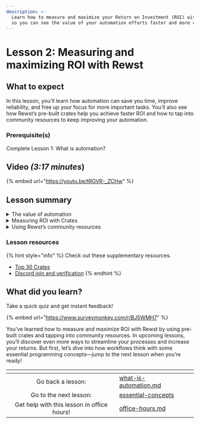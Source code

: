 ```yaml
---
description: >-
  Learn how to measure and maximize your Return on Investment (ROI) with Rewst,
  so you can see the value of your automation efforts faster and more clearly.
---
```


# Lesson 2: Measuring and maximizing ROI with Rewst

## What to expect

In this lesson, you'll learn how automation can save you time, improve reliability, and free up your focus for more important tasks. You’ll also see how Rewst’s pre-built crates help you achieve faster ROI and how to tap into community resources to keep improving your automation.

### Prerequisite(s)

Complete Lesson 1: What is automation?

## Video _(3:17 minutes_)

{% embed url="https://youtu.be/tRGVR-_ZCHw" %}

## Lesson summary

<details>

<summary>The value of automation</summary>

Automation in Rewst delivers three key benefits:

* **Time savings**: Frees you from repetitive tasks.
* **Reliable execution**: Ensures consistency and accuracy.
* **Increased focus**: Allows you to focus on strategic work

</details>

<details>

<summary>Measuring ROI with Crates</summary>

Rewst’s **pre-built automations** speed up ROI by reducing manual work and streamlining processes.

Example: Automating onboarding can save thousands of dollars annually by cutting down repetitive tasks and improving efficiency.

</details>

<details>

<summary>Using Rewst’s community resources</summary>

Leverage Open Mic Sessions, the Discord Community, and Community Channels to get advice, troubleshoot issues, and discover new automation ideas—helping you continually maximize your ROI.

</details>

### Lesson resources

{% hint style="info" %}
Check out these supplementary resources.

* [Top 30 Crates](https://docs.rewst.help/prebuilt-automations/crates/rewsts-top-30-crates)
* [Discord join and verification](https://docs.rewst.help/support/roc-support/discord-join-and-verification#for-new-access-to-our-community-server-and-support-server)
{% endhint %}

## What did you learn?&#x20;

Take a quick quiz and get instant feedback!

{% embed url="https://www.surveymonkey.com/r/BJ5WMH7" %}

You’ve learned how to measure and maximize ROI with Rewst by using pre-built crates and tapping into community resources. In upcoming lessons, you’ll discover even more ways to streamline your processes and increase your returns. But first, let’s dive into how workflows think with some essential programming concepts—jump to the next lesson when you’re ready!

<table data-card-size="large" data-column-title-hidden data-view="cards" data-full-width="false"><thead><tr><th align="center"></th><th data-type="content-ref"></th><th data-hidden data-card-target data-type="content-ref"></th></tr></thead><tbody><tr><td align="center">Go back a lesson:</td><td><a href="what-is-automation.md">what-is-automation.md</a></td><td></td></tr><tr><td align="center">Go to the next lesson:</td><td><a href="essential-concepts/">essential-concepts</a></td><td></td></tr><tr><td align="center">Get help with this lesson in office hours!</td><td><a href="../office-hours.md">office-hours.md</a></td><td></td></tr></tbody></table>
